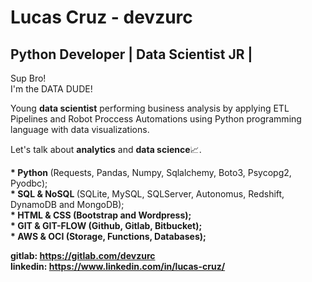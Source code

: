 # Lucas Cruz - devzurc
## Python Developer | Data Scientist JR |
<p>
  Sup Bro!<br>
  I'm the DATA DUDE!
</p>

<p>
  Young <b>data scientist</b> performing business analysis by applying ETL Pipelines and Robot Proccess Automations using Python programming language with data visualizations.
</p>

<p>
  Let's talk about <b>analytics</b> and <b>data science</b>📈.
</p>

<p>
  <b>* Python </b>(Requests, Pandas, Numpy, Sqlalchemy, Boto3, Psycopg2, Pyodbc);<br>
  <b>* SQL  & NoSQL </b>(SQLite, MySQL, SQLServer, Autonomus, Redshift, DynamoDB and MongoDB);<br>
  <b>* HTML & CSS (Bootstrap and Wordpress);</b><br>
  <b>* GIT  & GIT-FLOW (Github, Gitlab, Bitbucket);<br>
  <b>* AWS  & OCI </b>(Storage, Functions, Databases);<br>
</p>
  
<b>gitlab: https://gitlab.com/devzurc</b><br>
<b>linkedin: https://www.linkedin.com/in/lucas-cruz/</b>

  
